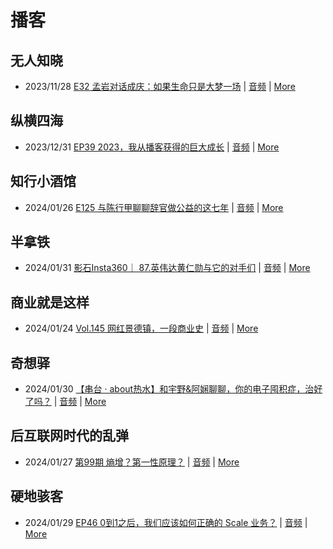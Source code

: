 # 播客

## 无人知晓
- 2023/11/28 [E32 孟岩对话成庆：如果生命只是大梦一场](https://www.xiaoyuzhoufm.com/episode/65655195f10bbce6353705cc) | [音频](https://dts-api.xiaoyuzhoufm.com/track/611719d3cb0b82e1df0ad29e/65655195f10bbce6353705cc/media.xyzcdn.net/ln7NBY7LIWJy1qbay5x0rgLRTQGA.m4a) | [More](channels/%E6%97%A0%E4%BA%BA%E7%9F%A5%E6%99%93.md)

## 纵横四海
- 2023/12/31 [EP39 2023，我从播客获得的巨大成长](https://www.ximalaya.com/sound/696883992) | [音频](https://audio.xmcdn.com/storages/16f2-audiofreehighqps/2D/B3/GKwRINsJb1ksBQbawQKXsNG-.m4a) | [More](channels/%E7%BA%B5%E6%A8%AA%E5%9B%9B%E6%B5%B7.md)

## 知行小酒馆
- 2024/01/26 [E125 与陈行甲聊聊辞官做公益的这七年](https://www.xiaoyuzhoufm.com/episode/65b340ab6a43241529a21bae) | [音频](https://dts-api.xiaoyuzhoufm.com/track/6013f9f58e2f7ee375cf4216/65b340ab6a43241529a21bae/media.xyzcdn.net/lgxAmCPmfSh5tCoBZpfXHJWNC-C0.m4a) | [More](channels/%E7%9F%A5%E8%A1%8C%E5%B0%8F%E9%85%92%E9%A6%86.md)

## 半拿铁
- 2024/01/31 [影石Insta360｜ 87.英伟达黄仁勋与它的对手们](https://www.ximalaya.com/sound/703281410) | [音频](https://dl.wavpub.com/item/227_31597527_1702.m4a) | [More](channels/%E5%8D%8A%E6%8B%BF%E9%93%81.md)

## 商业就是这样
- 2024/01/24 [Vol.145 网红景德镇，一段商业史](https://www.ximalaya.com/sound/701855479) | [音频](https://audio.xmcdn.com/storages/b3a2-audiofreehighqps/38/EE/GKwRIDoJhu8FARkY4wKfyz4i-aacv2-48K.m4a) | [More](channels/%E5%95%86%E4%B8%9A%E5%B0%B1%E6%98%AF%E8%BF%99%E6%A0%B7.md)

## 奇想驿
- 2024/01/30 [【串台 · about热水】和宇野&阿娴聊聊，你的电子囤积症，治好了吗？](https://www.xiaoyuzhoufm.com/episode/65b892e6dde969cfdc19a22f) | [音频](https://dts-api.xiaoyuzhoufm.com/track/6034daea97755b8fc9c66480/65b892e6dde969cfdc19a22f/media.xyzcdn.net/lif5cepf4jmS7CpkNPsP-5QEhaam.m4a) | [More](channels/%E5%A5%87%E6%83%B3%E9%A9%BF.md)

## 后互联网时代的乱弹
- 2024/01/27 [第99期 熵增？第一性原理？](https://hosting.wavpub.cn/pie/ep99/) | [音频](https://tk.wavpub.com/WPDL_nwJHErxJubmuxPwnDqyZcGvZsMgzuHCTqAQJvwHSVJarLPZzVhWDdFeeML-f0.mp3) | [More](channels/%E5%90%8E%E4%BA%92%E8%81%94%E7%BD%91%E6%97%B6%E4%BB%A3%E7%9A%84%E4%B9%B1%E5%BC%B9.md)

## 硬地骇客
- 2024/01/29 [EP46 0到1之后，我们应该如何正确的 Scale 业务？](https://www.xiaoyuzhoufm.com/episode/65b7a61f6a43241529c3ae1d) | [音频](https://dts-api.xiaoyuzhoufm.com/track/640ee2438be5d40013fe4a87/65b7a61f6a43241529c3ae1d/media.xyzcdn.net/lrEibcEeEEYbR2HR7voe55UO_KXL.m4a) | [More](channels/%E7%A1%AC%E5%9C%B0%E9%AA%87%E5%AE%A2.md)

